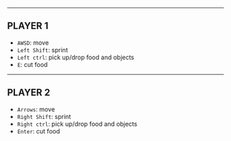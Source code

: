 --------
PLAYER 1
--------
- `AWSD`: move
- `Left Shift`: sprint
- `Left ctrl`: pick up/drop food and objects
- `E`: cut food

--------
PLAYER 2
--------
- `Arrows`: move
- `Right Shift`: sprint
- `Right ctrl`: pick up/drop food and objects
- `Enter`: cut food
